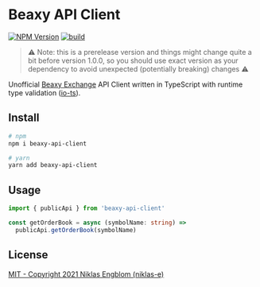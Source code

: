 # Beaxy API Client

[![NPM Version][npm-image]][npm-url]
[![build][build-image]][build-url]

> ⚠️ Note: this is a prerelease version and things might change quite a bit before version 1.0.0, so you should use exact version as your dependency to avoid unexpected (potentially breaking) changes ⚠️

Unofficial [Beaxy Exchange](https://beaxy.com) API Client written in TypeScript with runtime type validation ([io-ts](https://www.npmjs.com/package/io-ts)).

## Install

```bash
# npm
npm i beaxy-api-client

# yarn
yarn add beaxy-api-client
```

## Usage

```typescript
import { publicApi } from 'beaxy-api-client'

const getOrderBook = async (symbolName: string) =>
  publicApi.getOrderBook(symbolName)

```

## License

[MIT - Copyright 2021 Niklas Engblom (niklas-e)](https://github.com/niklas-e/beaxy-api-client/blob/main/LICENSE.md)

[npm-image]: https://img.shields.io/npm/v/beaxy-api-client.svg
[npm-url]: https://npmjs.org/package/beaxy-api-client
[build-image]: https://github.com/niklas-e/beaxy-api-client/actions/workflows/build.yml/badge.svg
[build-url]: https://github.com/niklas-e/beaxy-api-client/actions/workflows/build.yml